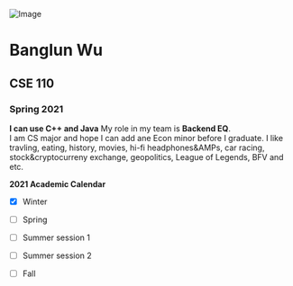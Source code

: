 ![Image](https://ucsdnews.ucsd.edu/news_uploads/Resized_Geisel_Library_08.31.jpg)  
# Banglun Wu  
## CSE 110  
### Spring 2021  
**I can use C++ and Java** My role in my team is **Backend EQ**.  
I am CS major and hope I can add ane Econ minor before I graduate. I like travling, eating, history, movies, hi-fi headphones&AMPs, car racing, stock&cryptocurreny exchange, geopolitics, League of Legends, BFV and etc.

**2021 Academic Calendar**  
- [x] Winter
- [ ] Spring
- [ ] Summer session 1
- [ ] Summer session 2
- [ ] Fall

